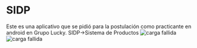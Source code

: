 # SIDP
Este es una aplicativo que se pidió para la postulación como practicante en android en Grupo Lucky.
SIDP->Sistema de Productos
![carga fallida](https://upload.wikimedia.org/wikipedia/commons/thumb/f/f6/15-09-26-RalfR-WLC-0098.jpg/220px-15-09-26-RalfR-WLC-0098.jpg)
![carga fallida](https://media.giphy.com/media/vFKqnCdLPNOKc/giphy.gif)
